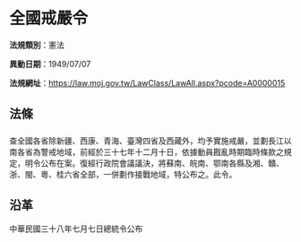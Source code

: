 # 全國戒嚴令

**法規類別**：憲法

**異動日期**：1949/07/07  

**法規網址**：https://law.moj.gov.tw/LawClass/LawAll.aspx?pcode=A0000015





## 法條
##### 
查全國各省除新疆、西康、青海、臺灣四省及西藏外，均予實施戒嚴，並劃長江以南各省為警戒地域，前經於三十七年十二月十日，依據動員戡亂時期臨時條款之規定，明令公布在案。復經行政院會議議決，將蘇南、皖南、鄂南各縣及湘、贛、浙、閩、粵、桂六省全部，一併劃作接戰地域，特公布之。此令。

## 沿革
中華民國三十八年七月七日總統令公布
